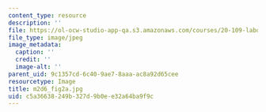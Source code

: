 ```yaml
---
content_type: resource
description: ''
file: https://ol-ocw-studio-app-qa.s3.amazonaws.com/courses/20-109-laboratory-fundamentals-in-biological-engineering-spring-2010/c5a36638249b327d9b0ee32a64ba9f9c_m2d6_fig2a.jpg
file_type: image/jpeg
image_metadata:
  caption: ''
  credit: ''
  image-alt: ''
parent_uid: 9c1357cd-6c40-9ae7-8aaa-ac8a92d65cee
resourcetype: Image
title: m2d6_fig2a.jpg
uid: c5a36638-249b-327d-9b0e-e32a64ba9f9c
---
```

